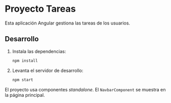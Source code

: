 # Proyecto Tareas

Esta aplicación Angular gestiona las tareas de los usuarios.

## Desarrollo

1. Instala las dependencias:
   ```bash
   npm install
   ```
2. Levanta el servidor de desarrollo:
   ```bash
   npm start
   ```

El proyecto usa componentes *standalone*. El `NavbarComponent` se muestra en la página principal.
